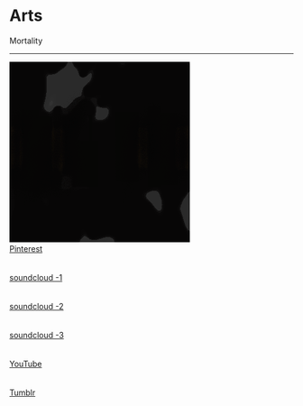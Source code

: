 # Arts
Mortality
<hr>
<img src="hhh.gif">
<br>
<a href="https://www.pinterest.jp/kbc4ds/abstraction/">Pinterest</a>
<br><br><br>
<a href="https://soundcloud.com/tomoya-kawano-701014088/tracks">soundcloud -1</a>
<br><br><br>
<a href="https://soundcloud.com/pczw21/tracks">soundcloud -2</a>
<br><br><br>
<a href="https://soundcloud.com/user-484050904/tracks">soundcloud -3</a>
<br><br><br>
<a href="https://www.youtube.com/channel/UCJ3psqeTskGC3vViF8r-1Hw?view_as=subscriber">YouTube</a>
<br><br><br>
<a href="https://prime2011.tumblr.com/">Tumblr</a>
